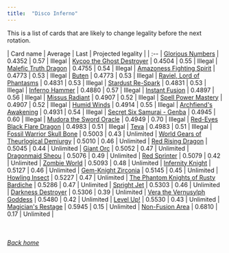 ```yaml
---
title:  "Disco Inferno"
---
```


This is a list of cards that are likely to change legality before the next rotation.

| Card name | Average | Last | Projected legality |
| :-- |
[Glorious Numbers](https://db.ygoprodeck.com/card/?search=Glorious%20Numbers) | 0.4352 | 0.57 | Illegal |
[Kycoo the Ghost Destroyer](https://db.ygoprodeck.com/card/?search=Kycoo%20the%20Ghost%20Destroyer) | 0.4504 | 0.55 | Illegal |
[Malefic Truth Dragon](https://db.ygoprodeck.com/card/?search=Malefic%20Truth%20Dragon) | 0.4755 | 0.54 | Illegal |
[Amazoness Fighting Spirit](https://db.ygoprodeck.com/card/?search=Amazoness%20Fighting%20Spirit) | 0.4773 | 0.53 | Illegal |
[Buten](https://db.ygoprodeck.com/card/?search=Buten) | 0.4773 | 0.53 | Illegal |
[Raviel, Lord of Phantasms](https://db.ygoprodeck.com/card/?search=Raviel,%20Lord%20of%20Phantasms) | 0.4831 | 0.53 | Illegal |
[Stardust Re-Spark](https://db.ygoprodeck.com/card/?search=Stardust%20Re-Spark) | 0.4831 | 0.53 | Illegal |
[Inferno Hammer](https://db.ygoprodeck.com/card/?search=Inferno%20Hammer) | 0.4880 | 0.57 | Illegal |
[Instant Fusion](https://db.ygoprodeck.com/card/?search=Instant%20Fusion) | 0.4897 | 0.56 | Illegal |
[Missus Radiant](https://db.ygoprodeck.com/card/?search=Missus%20Radiant) | 0.4907 | 0.52 | Illegal |
[Spell Power Mastery](https://db.ygoprodeck.com/card/?search=Spell%20Power%20Mastery) | 0.4907 | 0.52 | Illegal |
[Humid Winds](https://db.ygoprodeck.com/card/?search=Humid%20Winds) | 0.4914 | 0.55 | Illegal |
[Archfiend's Awakening](https://db.ygoprodeck.com/card/?search=Archfiend's%20Awakening) | 0.4931 | 0.54 | Illegal |
[Secret Six Samurai - Genba](https://db.ygoprodeck.com/card/?search=Secret%20Six%20Samurai%20-%20Genba) | 0.4945 | 0.60 | Illegal |
[Mudora the Sword Oracle](https://db.ygoprodeck.com/card/?search=Mudora%20the%20Sword%20Oracle) | 0.4949 | 0.70 | Illegal |
[Red-Eyes Black Flare Dragon](https://db.ygoprodeck.com/card/?search=Red-Eyes%20Black%20Flare%20Dragon) | 0.4983 | 0.51 | Illegal |
[Teva](https://db.ygoprodeck.com/card/?search=Teva) | 0.4983 | 0.51 | Illegal |
[Fossil Warrior Skull Bone](https://db.ygoprodeck.com/card/?search=Fossil%20Warrior%20Skull%20Bone) | 0.5003 | 0.43 | Unlimited |
[World Gears of Theurlogical Demiurgy](https://db.ygoprodeck.com/card/?search=World%20Gears%20of%20Theurlogical%20Demiurgy) | 0.5010 | 0.46 | Unlimited |
[Red Rising Dragon](https://db.ygoprodeck.com/card/?search=Red%20Rising%20Dragon) | 0.5045 | 0.44 | Unlimited |
[Giant Orc](https://db.ygoprodeck.com/card/?search=Giant%20Orc) | 0.5052 | 0.47 | Unlimited |
[Dragonmaid Sheou](https://db.ygoprodeck.com/card/?search=Dragonmaid%20Sheou) | 0.5076 | 0.49 | Unlimited |
[Red Sprinter](https://db.ygoprodeck.com/card/?search=Red%20Sprinter) | 0.5079 | 0.42 | Unlimited |
[Zombie World](https://db.ygoprodeck.com/card/?search=Zombie%20World) | 0.5093 | 0.48 | Unlimited |
[Infernity Knight](https://db.ygoprodeck.com/card/?search=Infernity%20Knight) | 0.5127 | 0.46 | Unlimited |
[Gem-Knight Zirconia](https://db.ygoprodeck.com/card/?search=Gem-Knight%20Zirconia) | 0.5145 | 0.45 | Unlimited |
[Howling Insect](https://db.ygoprodeck.com/card/?search=Howling%20Insect) | 0.5227 | 0.47 | Unlimited |
[The Phantom Knights of Rusty Bardiche](https://db.ygoprodeck.com/card/?search=The%20Phantom%20Knights%20of%20Rusty%20Bardiche) | 0.5286 | 0.47 | Unlimited |
[Spright Jet](https://db.ygoprodeck.com/card/?search=Spright%20Jet) | 0.5303 | 0.46 | Unlimited |
[Darkness Destroyer](https://db.ygoprodeck.com/card/?search=Darkness%20Destroyer) | 0.5306 | 0.39 | Unlimited |
[Vera the Vernusylph Goddess](https://db.ygoprodeck.com/card/?search=Vera%20the%20Vernusylph%20Goddess) | 0.5480 | 0.42 | Unlimited |
[Level Up!](https://db.ygoprodeck.com/card/?search=Level%20Up!) | 0.5530 | 0.43 | Unlimited |
[Magician's Restage](https://db.ygoprodeck.com/card/?search=Magician's%20Restage) | 0.5945 | 0.15 | Unlimited |
[Non-Fusion Area](https://db.ygoprodeck.com/card/?search=Non-Fusion%20Area) | 0.6810 | 0.17 | Unlimited |

<br>

###### [Back home](index)